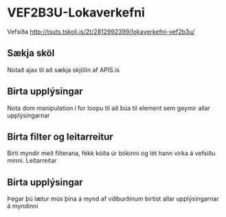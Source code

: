 # VEF2B3U-Lokaverkefni
Vefsíða http://tsuts.tskoli.is/2t/2812992399/lokaverkefni-vef2b3u/
## Sækja sköl
Notað ajax til að sækja skjölin af APIS.is

## Birta upplýsingar
Nota dom manipulation í for loopu til að búa til element sem geymir allar upplýsingarnar

## Birta filter og leitarreitur
Birti myndir með filterana, fékk kóða úr bókinni og lét hann virka á vefsíðu minni. Leitarreitar 

## Birta upplýsingar
Þegar þú lætur mús þína á mynd af viðburðinum birtist allar upplýsingarnar á myndinni
